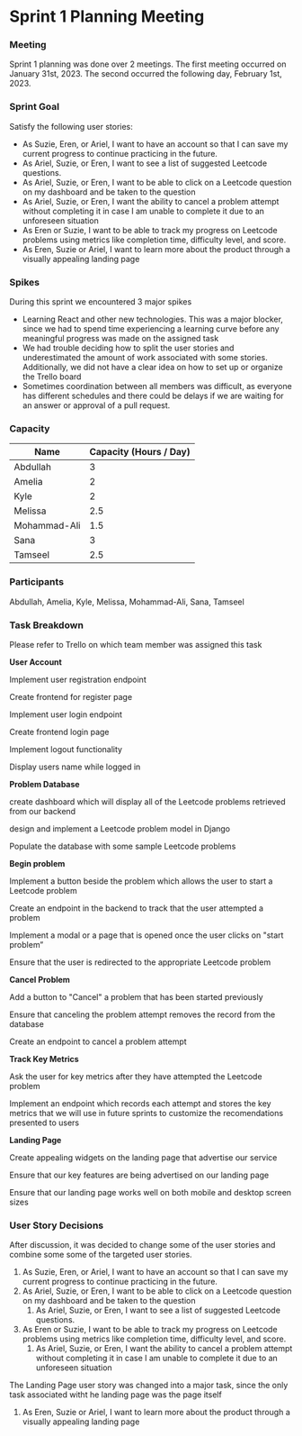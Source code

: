 # Sprint 1 Planning Meeting

### Meeting

Sprint 1 planning was done over 2 meetings. The first meeting occurred on January 31st, 2023. The second occurred the following day, February 1st, 2023. 

### Sprint Goal

Satisfy the following user stories:

- As Suzie, Eren, or Ariel, I want to have an account so that I can save my current progress to continue practicing in the future.
- As Ariel, Suzie, or Eren, I want to see a list of suggested Leetcode questions.
- As Ariel, Suzie, or Eren, I want to be able to click on a Leetcode question on my dashboard and be taken to the question
- As Ariel, Suzie, or Eren, I want the ability to cancel a problem attempt without completing it in case I am unable to complete it due to an unforeseen situation
- As Eren or Suzie, I want to be able to track my progress on Leetcode problems using metrics like completion time, difficulty level, and score.
- As Eren, Suzie or Ariel, I want to learn more about the product through a visually appealing landing page

### Spikes

During this sprint we encountered 3 major spikes

- Learning React and other new technologies. This was a major blocker, since we had to spend time experiencing a learning curve before any meaningful progress was made on the assigned task
- We had trouble deciding how to split the user stories and underestimated the amount of work associated with some stories. Additionally, we did not have a clear idea on how to set up or organize the Trello board
- Sometimes coordination between all members was difficult, as everyone has different schedules and there could be delays if we are waiting for an answer or approval of a pull request.

### Capacity

| Name | Capacity (Hours / Day) |
| --- | --- |
| Abdullah | 3 |
| Amelia | 2 |
| Kyle | 2 |
| Melissa | 2.5 |
| Mohammad-Ali | 1.5 |
| Sana | 3 |
| Tamseel | 2.5 |

### Participants

Abdullah, Amelia, Kyle, Melissa, Mohammad-Ali, Sana, Tamseel

### Task Breakdown

Please refer to Trello on which team member was assigned this task

**User Account**

Implement user registration endpoint

Create frontend for register page

Implement user login endpoint

Create frontend login page

Implement logout functionality

Display users name while logged in 

**Problem Database**

create dashboard which will display all of the Leetcode problems retrieved from our backend

design and implement a  Leetcode problem model in Django

Populate the database with some sample Leetcode problems 

**Begin problem**

Implement a button beside the problem which allows the user to start a Leetcode problem

Create an endpoint in the backend to track that the user attempted a problem

Implement a modal or a page that is opened once the user clicks on "start problem”

Ensure that the user is redirected to the appropriate Leetcode problem

**Cancel Problem**

Add a button to "Cancel" a problem that has been started previously

Ensure that canceling the problem attempt removes the record from the database

Create an endpoint to cancel a problem attempt

**Track Key Metrics**

Ask the user for key metrics after they have attempted the Leetcode problem

Implement an endpoint which records each attempt and stores the key metrics that we will use in future sprints to customize the recomendations presented to users

************************Landing Page************************

Create appealing widgets on the landing page that advertise our service

Ensure that our key features are being advertised on our landing page

Ensure that our landing page works well on both mobile and desktop screen sizes

### User Story Decisions

After discussion, it was decided to change some of the user stories and combine some some of the targeted user stories.

1. As Suzie, Eren, or Ariel, I want to have an account so that I can save my current progress to continue practicing in the future.
2. As Ariel, Suzie, or Eren, I want to be able to click on a Leetcode question on my dashboard and be taken to the question
    1. As Ariel, Suzie, or Eren, I want to see a list of suggested Leetcode questions.
3. As Eren or Suzie, I want to be able to track my progress on Leetcode problems using metrics like completion time, difficulty level, and score.
    1. As Ariel, Suzie, or Eren, I want the ability to cancel a problem attempt without completing it in case I am unable to complete it due to an unforeseen situation

The Landing Page user story was changed into a major task, since the only task associated witht he landing page was the page itself

1. As Eren, Suzie or Ariel, I want to learn more about the product through a visually appealing landing page 